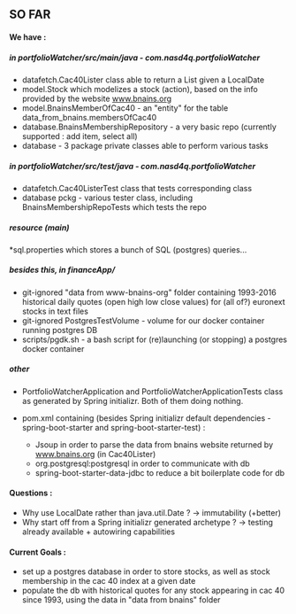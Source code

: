 ## SO FAR

#### We have :

##### in portfolioWatcher/src/main/java - com.nasd4q.portfolioWatcher

* datafetch.Cac40Lister class able to return a List<Stock> given a LocalDate 
* model.Stock which modelizes a stock (action), based on the info 
provided by the website www.bnains.org
* model.BnainsMemberOfCac40 - an "entity" for the table data_from_bnains.membersOfCac40
* database.BnainsMembershipRepository - a very basic repo (currently supported : add item, select all)
* database - 3 package private classes able to perform various tasks

##### in portfolioWatcher/src/test/java - com.nasd4q.portfolioWatcher
* datafetch.Cac40ListerTest class that tests corresponding class
* database pckg - various tester class, including BnainsMembershipRepoTests which tests the repo

##### resource (main)
*sql.properties which stores a bunch of SQL (postgres) queries...

##### besides this, in financeApp/
* git-ignored "data from www-bnains-org" folder containing 1993-2016 historical daily
quotes (open high low close values) for (all of?) euronext stocks in text files
* git-ignored PostgresTestVolume - volume for our docker container running postgres DB
* scripts/pgdk.sh - a bash script for (re)launching (or stopping) a postgres docker container

##### other
* PortfolioWatcherApplication and PortfolioWatcherApplicationTests class
as generated by Spring initializr. Both of them doing nothing.

* pom.xml containing (besides Spring initializr default dependencies -
spring-boot-starter and spring-boot-starter-test) : 
    - Jsoup in order to parse the data from bnains website
    returned by www.bnains.org (in Cac40Lister)
    - org.postgresql:postgresql in order to communicate with db
    - spring-boot-starter-data-jdbc to reduce a bit boilerplate code for db

#### Questions : 
* Why use LocalDate rather than java.util.Date ? 
    -> immutability (+better)
* Why start off from a Spring initializr generated archetype ?
    -> testing already available + autowiring capabilities

#### Current Goals :
* set up a postgres database in order to store stocks, as well as stock membership 
in the cac 40 index at a given date
* populate the db with historical quotes for any stock appearing in cac 40 since 1993, 
using the data in "data from bnains" folder
